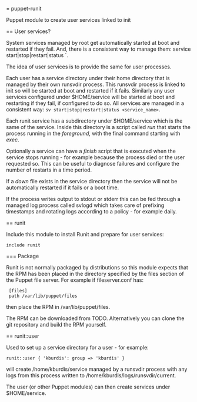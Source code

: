 = puppet-runit

Puppet module to create user services linked to init

== User services?

System services managed by root get automatically started at boot and restarted
if they fail. And, there is a consistent way to manage them: service
start|stop|restart|status <service name>`.

The idea of user services is to provide the same for user processes.

Each user has a service directory under their home directory that is managed by
their own runsvdir process.  This runsvdir process is linked to init so will be
started at boot and restarted if it fails.  Similarly any user services
configured under $HOME/service will be started at boot and restarting if they
fail, if configured to do so.  All services are managed in a consistent way:
`sv start|stop|restart|status <service_name>`.

Each runit service has a subdirectory under $HOME/service which is the same of
the service.  Inside this directory is a script called *run* that starts the
process running in the _foreground_, with the final command starting with
*exec*.

Optionally a service can have a *finish* script that is executed when the
service stops running - for example because the process died or the user
requested so.  This can be useful to diagnose failures and configure the number
of restarts in a time period.

If a _down_ file exists in the service directory then the service will not be
automatically restarted if it fails or a boot time.

If the process writes output to stdout or stderr this can be fed through a
managed log process called svlogd which takes care of prefixing timestamps and
rotating logs according to a policy - for example daily.

== runit

Include this module to install Runit and prepare for user services:

    include runit

=== Package

Runit is not normally packaged by distributions so this module expects that the
RPM has been placed in the directory specified by the files section of the
Puppet file server.  For example if fileserver.conf has:

     [files]
     path /var/lib/puppet/files

then place the RPM in /var/lib/puppet/files.  

The RPM can be downloaded from TODO.  Alternatively you can clone the git
repository and build the RPM yourself.

== runit::user

Used to set up a service directory for a user - for example:

    runit::user { 'kburdis': group => 'kburdis' }

will create /home/kburdis/service managed by a runsvdir process with any logs
from this process written to /home/kburdis/logs/runsvdir/current.

The user (or other Puppet modules) can then create services under
$HOME/service.

